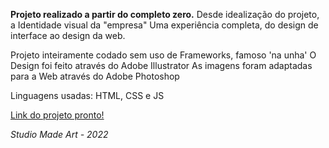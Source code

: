 **Projeto realizado a partir do completo zero.**
Desde idealização do projeto, a Identidade visual da "empresa"
Uma experiência completa, do design de interface ao design da web.

Projeto inteiramente codado sem uso de Frameworks, famoso 'na unha'
O Design foi feito através do Adobe Illustrator
As imagens foram adaptadas para a Web através do Adobe Photoshop


Linguagens usadas:
HTML, CSS e JS


[Link do projeto pronto!](https://andre-hirai.github.io/Cafe-L-amour)

*Studio Made Art - 2022*
